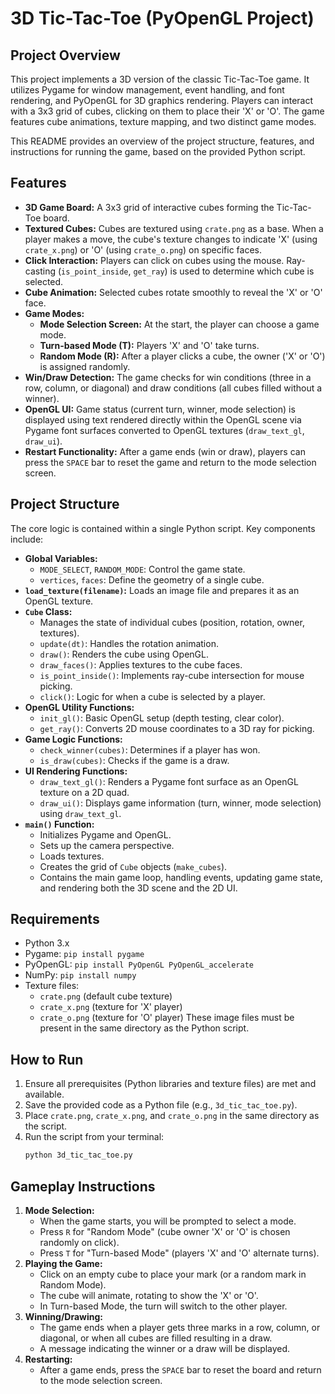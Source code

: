 # 3D Tic-Tac-Toe (PyOpenGL Project)

## Project Overview

This project implements a 3D version of the classic Tic-Tac-Toe game. It utilizes Pygame for window management, event handling, and font rendering, and PyOpenGL for 3D graphics rendering. Players can interact with a 3x3 grid of cubes, clicking on them to place their 'X' or 'O'. The game features cube animations, texture mapping, and two distinct game modes.

This README provides an overview of the project structure, features, and instructions for running the game, based on the provided Python script.

## Features

*   **3D Game Board:** A 3x3 grid of interactive cubes forming the Tic-Tac-Toe board.
*   **Textured Cubes:** Cubes are textured using `crate.png` as a base. When a player makes a move, the cube's texture changes to indicate 'X' (using `crate_x.png`) or 'O' (using `crate_o.png`) on specific faces.
*   **Click Interaction:** Players can click on cubes using the mouse. Ray-casting (`is_point_inside`, `get_ray`) is used to determine which cube is selected.
*   **Cube Animation:** Selected cubes rotate smoothly to reveal the 'X' or 'O' face.
*   **Game Modes:**
    *   **Mode Selection Screen:** At the start, the player can choose a game mode.
    *   **Turn-based Mode (T):** Players 'X' and 'O' take turns.
    *   **Random Mode (R):** After a player clicks a cube, the owner ('X' or 'O') is assigned randomly.
*   **Win/Draw Detection:** The game checks for win conditions (three in a row, column, or diagonal) and draw conditions (all cubes filled without a winner).
*   **OpenGL UI:** Game status (current turn, winner, mode selection) is displayed using text rendered directly within the OpenGL scene via Pygame font surfaces converted to OpenGL textures (`draw_text_gl`, `draw_ui`).
*   **Restart Functionality:** After a game ends (win or draw), players can press the `SPACE` bar to reset the game and return to the mode selection screen.

## Project Structure

The core logic is contained within a single Python script. Key components include:

*   **Global Variables:**
    *   `MODE_SELECT`, `RANDOM_MODE`: Control the game state.
    *   `vertices`, `faces`: Define the geometry of a single cube.
*   **`load_texture(filename)`:** Loads an image file and prepares it as an OpenGL texture.
*   **`Cube` Class:**
    *   Manages the state of individual cubes (position, rotation, owner, textures).
    *   `update(dt)`: Handles the rotation animation.
    *   `draw()`: Renders the cube using OpenGL.
    *   `draw_faces()`: Applies textures to the cube faces.
    *   `is_point_inside()`: Implements ray-cube intersection for mouse picking.
    *   `click()`: Logic for when a cube is selected by a player.
*   **OpenGL Utility Functions:**
    *   `init_gl()`: Basic OpenGL setup (depth testing, clear color).
    *   `get_ray()`: Converts 2D mouse coordinates to a 3D ray for picking.
*   **Game Logic Functions:**
    *   `check_winner(cubes)`: Determines if a player has won.
    *   `is_draw(cubes)`: Checks if the game is a draw.
*   **UI Rendering Functions:**
    *   `draw_text_gl()`: Renders a Pygame font surface as an OpenGL texture on a 2D quad.
    *   `draw_ui()`: Displays game information (turn, winner, mode selection) using `draw_text_gl`.
*   **`main()` Function:**
    *   Initializes Pygame and OpenGL.
    *   Sets up the camera perspective.
    *   Loads textures.
    *   Creates the grid of `Cube` objects (`make_cubes`).
    *   Contains the main game loop, handling events, updating game state, and rendering both the 3D scene and the 2D UI.

## Requirements

*   Python 3.x
*   Pygame: `pip install pygame`
*   PyOpenGL: `pip install PyOpenGL PyOpenGL_accelerate`
*   NumPy: `pip install numpy`
*   Texture files:
    *   `crate.png` (default cube texture)
    *   `crate_x.png` (texture for 'X' player)
    *   `crate_o.png` (texture for 'O' player)
    These image files must be present in the same directory as the Python script.

## How to Run

1.  Ensure all prerequisites (Python libraries and texture files) are met and available.
2.  Save the provided code as a Python file (e.g., `3d_tic_tac_toe.py`).
3.  Place `crate.png`, `crate_x.png`, and `crate_o.png` in the same directory as the script.
4.  Run the script from your terminal:
    ```bash
    python 3d_tic_tac_toe.py
    ```

## Gameplay Instructions

1.  **Mode Selection:**
    *   When the game starts, you will be prompted to select a mode.
    *   Press `R` for "Random Mode" (cube owner 'X' or 'O' is chosen randomly on click).
    *   Press `T` for "Turn-based Mode" (players 'X' and 'O' alternate turns).
2.  **Playing the Game:**
    *   Click on an empty cube to place your mark (or a random mark in Random Mode).
    *   The cube will animate, rotating to show the 'X' or 'O'.
    *   In Turn-based Mode, the turn will switch to the other player.
3.  **Winning/Drawing:**
    *   The game ends when a player gets three marks in a row, column, or diagonal, or when all cubes are filled resulting in a draw.
    *   A message indicating the winner or a draw will be displayed.
4.  **Restarting:**
    *   After a game ends, press the `SPACE` bar to reset the board and return to the mode selection screen.
